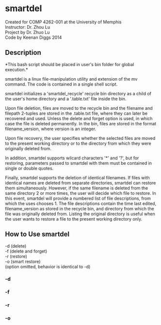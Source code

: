 smartdel
========

Created for COMP 4262-001 at the University of Memphis<br>
Instructor: Dr. Zhou Lu <br>
Project by Dr. Zhuo Lu <br>
Code by Keenan Diggs 2014

<h2>Description</h2>
*This bash script should be placed in user's bin folder for global execution.* <br>

<p> 
smartdel is a linux file-manipulation utility and extension of the mv command. The code is contained in a single shell script.
</p>

<p> 
smartdel initializes a 'smartdel_recycle' recycle bin directory as a child of the user's home directory and a '.table.txt' file inside the bin.
</p>

<p> 
Upon file deletion, files are moved to the recycle bin and the filename and filepath 2-tuples are stored in the .table.txt file, where they can later be recovered and used. Unless the delete and forget option is used, in which case the file is deleted permanently. In the bin, files are stored in the format filename_version, where version is an integer.
</p>

<p> 
Upon file recovery, the user specifies whether the selected files are moved to the present working directory or to the directory from which they were originally deleted from.
</p>

<p>
In addition, smartdel supports wilcard characters '*' and '?', but for restoring, parameters passed to smartdel with them must be contained in single or double quotes.
</p>

<p>
Finally, smartdel supports the deletion of identical filenames. If files with identical names are deleted from separate directories, smartdel can restore them simultaneously. However, if the same filename is deleted from the same directory 2 or more times, the user will decide which file to restore. In this event, smartdel will provide a numbered list of file descriptions, from which the uses chooses 1. The file descriptions contain the time last edited, filename_version as stored in the recycle bin, and directory from which the file was originally deleted from. Listing the original directory is useful when the user wants to restore a file to the present working directory only.
</p>

<h2>How to Use smartdel</h2>
<Options: <br> 
-d (delete) <br>
-f (delete and forget) <br>
-r (restore) <br>
-o (smart restore) <br>
(option omitted, behavior is identical to -d) 

<h3>-d</h3>
<h3>-f</h3>
<h3>-r</h3>
<h3>-o</h3>





